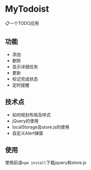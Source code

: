# MyTodoist
:clipboard:一个TODO应用



## 功能

- 添加
- 删除
- 显示详细任务
- 更新
- 标记完成状态
- 定时提醒

## 技术点

- 如何规划布局及样式
- jQuery的使用
- localStorage及store.js的使用
- 自定义Alert弹窗

## 使用

使用前请`npm install`下载jquery和store.js
